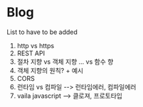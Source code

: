 # Blog

List to have to be added
1. http vs https
2. REST API
3. 절차 지향 vs 객체 지향 ... vs 함수 향
4. 객체 지향의 원칙? + 예시
5. CORS
6. 런타임 vs 컴파일 --> 런타임에러, 컴파일에러
7. vaila javascript --> 클로져, 프로토타입
